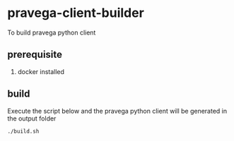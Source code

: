 # pravega-client-builder
To build pravega python client

## prerequisite
1. docker installed

## build
Execute the script below and the pravega python client will be generated in the output folder
```
./build.sh
```
